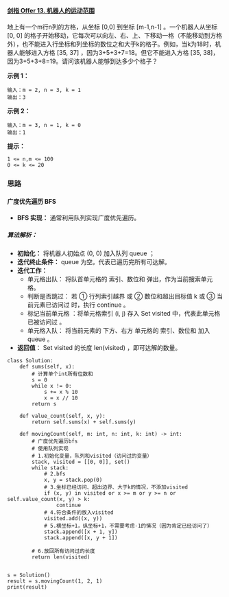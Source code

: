 #### [剑指 Offer 13. 机器人的运动范围](https://leetcode-cn.com/problems/ji-qi-ren-de-yun-dong-fan-wei-lcof/)

地上有一个m行n列的方格，从坐标 [0,0] 到坐标 [m-1,n-1] 。一个机器人从坐标 [0, 0] 的格子开始移动，它每次可以向左、右、上、下移动一格（不能移动到方格外），也不能进入行坐标和列坐标的数位之和大于k的格子。例如，当k为18时，机器人能够进入方格 [35, 37] ，因为3+5+3+7=18。但它不能进入方格 [35, 38]，因为3+5+3+8=19。请问该机器人能够到达多少个格子？

 

**示例 1：**

```
输入：m = 2, n = 3, k = 1
输出：3
```

**示例 2：**

```
输入：m = 3, n = 1, k = 0
输出：1
```

**提示：**

```
1 <= n,m <= 100
0 <= k <= 20
```



### 思路

#### 广度优先遍历 BFS

- **BFS 实现：** 通常利用队列实现广度优先遍历。

##### 算法解析：

- **初始化：** 将机器人初始点 (0, 0) 加入队列 queue ；
- **迭代终止条件：** queue 为空。代表已遍历完所有可达解。
- **迭代工作：**
  - 单元格出队： 将队首单元格的 索引、数位和 弹出，作为当前搜索单元格。
  - 判断是否跳过： 若 ① 行列索引越界 或 ② 数位和超出目标值 k 或 ③ 当前元素已访问过 时，执行 continue 。
  - 标记当前单元格 ：将单元格索引 (i, j) 存入 Set visited 中，代表此单元格 已被访问过 。
  - 单元格入队： 将当前元素的 下方、右方 单元格的 索引、数位和 加入 queue 。
- **返回值**： Set visited 的长度 len(visited) ，即可达解的数量。



```
class Solution:
    def sums(self, x):
        # 计算单个int所有位数和
        s = 0
        while x != 0:
            s += x % 10
            x = x // 10
        return s

    def value_count(self, x, y):
        return self.sums(x) + self.sums(y)

    def movingCount(self, m: int, n: int, k: int) -> int:
        # 广度优先遍历bfs
        # 使用队列实现
        # 1.初始化变量，队列和visited（访问过的变量）
        stack, visited = [[0, 0]], set()
        while stack:
            # 2.bfs
            x, y = stack.pop(0)
            # 3.坐标已经访问、超出边界、大于k的情况，不添加visited
            if (x, y) in visited or x >= m or y >= n or self.value_count(x, y) > k:
                continue
            # 4.符合条件的放入visited
            visited.add((x, y))
            # 5.横坐标+1，纵坐标+1，不需要考虑-1的情况（因为肯定已经访问了）
            stack.append([x + 1, y])
            stack.append([x, y + 1])

        # 6.放回所有访问过的长度
        return len(visited)


s = Solution()
result = s.movingCount(1, 2, 1)
print(result)

```

